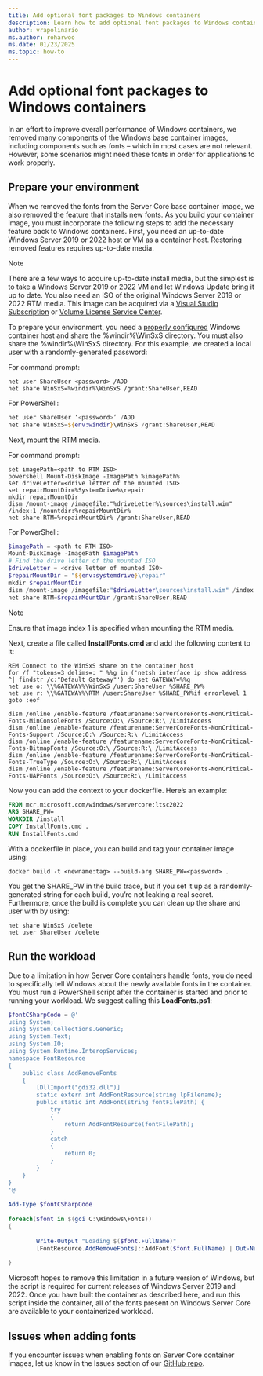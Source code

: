 ```yaml
---
title: Add optional font packages to Windows containers
description: Learn how to add optional font packages to Windows container images
author: vrapolinario
ms.author: roharwoo
ms.date: 01/23/2025
ms.topic: how-to
---
```


# Add optional font packages to Windows containers

In an effort to improve overall performance of Windows containers, we removed many components of the Windows base container images, including components such as fonts – which in most cases are not relevant. However, some scenarios might need these fonts in order for applications to work properly.

## Prepare your environment

When we removed the fonts from the Server Core base container image, we also removed the feature that installs new fonts. As you build your container image, you must incorporate the following steps to add the necessary feature back to Windows containers. First, you need an up-to-date Windows Server 2019 or 2022 host or VM as a container host. Restoring removed features requires up-to-date media.

> [!NOTE]
> There are a few ways to acquire up-to-date install media, but the simplest is to take a Windows Server 2019 or 2022 VM and let Windows Update bring it up to date.
> You also need an ISO of the original Windows Server 2019 or 2022 RTM media. This image can be acquired via a [Visual Studio Subscription](https://my.visualstudio.com/Download) or [Volume License Service Center](https://www.microsoft.com/licensing/servicecenter/).

To prepare your environment, you need a [properly configured](../quick-start/set-up-environment.md) Windows container host and share the %windir%\WinSxS directory. You must also share the %windir%\WinSxS directory. For this example, we created a local user with a randomly-generated password:

For command prompt:

```console
net user ShareUser <password> /ADD
net share WinSxS=%windir%\WinSxS /grant:ShareUser,READ
```

For PowerShell:

```powershell
net user ShareUser ‘<password>’ /ADD
net share WinSxS=${env:windir}\WinSxS /grant:ShareUser,READ
```

Next, mount the RTM media.

For command prompt:

```console
set imagePath=<path to RTM ISO>
powershell Mount-DiskImage -ImagePath %imagePath%
set driveLetter=<drive letter of the mounted ISO>
set repairMountDir=%SystemDrive%\repair
mkdir repairMountDir
dism /mount-image /imagefile:"%driveLetter%\sources\install.wim" /index:1 /mountdir:%repairMountDir%
net share RTM=%repairMountDir% /grant:ShareUser,READ
```

For PowerShell:

```powershell
$imagePath = <path to RTM ISO>
Mount-DiskImage -ImagePath $imagePath
# Find the drive letter of the mounted ISO
$driveLetter = <drive letter of mounted ISO>
$repairMountDir = "${env:systemdrive}\repair"
mkdir $repairMountDir
dism /mount-image /imagefile:"$driveLetter\sources\install.wim" /index:1 /mountdir:$repairMountDir
net share RTM=$repairMountDir /grant:ShareUser,READ
```

> [!NOTE]
> Ensure that image index 1 is specified when mounting the RTM media.

Next, create a file called **InstallFonts.cmd** and add the following content to it:

```console
REM Connect to the WinSxS share on the container host
for /f "tokens=3 delims=: " %%g in ('netsh interface ip show address ^| findstr /c:"Default Gateway"') do set GATEWAY=%%g
net use o: \\%GATEWAY%\WinSxS /user:ShareUser %SHARE_PW%
net use r: \\%GATEWAY%\RTM /user:ShareUser %SHARE_PW%if errorlevel 1 goto :eof
 
dism /online /enable-feature /featurename:ServerCoreFonts-NonCritical-Fonts-MinConsoleFonts /Source:O:\ /Source:R:\ /LimitAccess
dism /online /enable-feature /featurename:ServerCoreFonts-NonCritical-Fonts-Support /Source:O:\ /Source:R:\ /LimitAccess
dism /online /enable-feature /featurename:ServerCoreFonts-NonCritical-Fonts-BitmapFonts /Source:O:\ /Source:R:\ /LimitAccess
dism /online /enable-feature /featurename:ServerCoreFonts-NonCritical-Fonts-TrueType /Source:O:\ /Source:R:\ /LimitAccess
dism /online /enable-feature /featurename:ServerCoreFonts-NonCritical-Fonts-UAPFonts /Source:O:\ /Source:R:\ /LimitAccess
```

Now you can add the context to your dockerfile. Here’s an example:

```dockerfile
FROM mcr.microsoft.com/windows/servercore:ltsc2022
ARG SHARE_PW=
WORKDIR /install
COPY InstallFonts.cmd .
RUN InstallFonts.cmd
```

With a dockerfile in place, you can build and tag your container image using:

```console
docker build -t <newname:tag> --build-arg SHARE_PW=<password> .
```

You get the SHARE_PW in the build trace, but if you set it up as a randomly-generated string for each build, you’re not leaking a real secret. Furthermore, once the build is complete you can clean up the share and user with by using:

```console
net share WinSxS /delete
net user ShareUser /delete
```

## Run the workload

Due to a limitation in how Server Core containers handle fonts, you do need to specifically tell Windows about the newly available fonts in the container. You must run a PowerShell script after the container is started and prior to running your workload. We suggest calling this **LoadFonts.ps1**:

```powershell
$fontCSharpCode = @'
using System;
using System.Collections.Generic;
using System.Text;
using System.IO;
using System.Runtime.InteropServices;
namespace FontResource
{
    public class AddRemoveFonts
    {
        [DllImport("gdi32.dll")]
        static extern int AddFontResource(string lpFilename);
        public static int AddFont(string fontFilePath) {
            try 
            {
                return AddFontResource(fontFilePath);
            }
            catch
            {
                return 0;
            }
        }
    }
}
'@
 
Add-Type $fontCSharpCode
 
foreach($font in $(gci C:\Windows\Fonts))
{
 
        Write-Output "Loading $($font.FullName)"
        [FontResource.AddRemoveFonts]::AddFont($font.FullName) | Out-Null
 
}
```

Microsoft hopes to remove this limitation in a future version of Windows, but the script is required for current releases of Windows Server 2019 and 2022. Once you have built the container as described here, and run this script inside the container, all of the fonts present on Windows Server Core are available to your containerized workload.

## Issues when adding fonts

If you encounter issues when enabling fonts on Server Core container images, let us know in the Issues section of our [GitHub repo](https://github.com/microsoft/Windows-Containers/issues).
